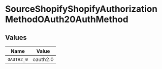 # SourceShopifyShopifyAuthorizationMethodOAuth20AuthMethod


## Values

| Name       | Value      |
| ---------- | ---------- |
| `OAUTH2_0` | oauth2.0   |